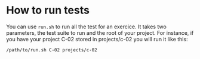 # How to run tests

You can use `run.sh` to run all the test for an exercice. It takes two parameters,
the test suite to run and the root of your project. For instance, if you have your
project C-02 stored in projects/c-02 you will run it like this:

```shell
/path/to/run.sh C-02 projects/c-02
```
